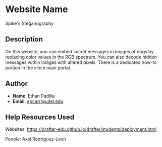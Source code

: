 # Website Name

Spike's Steganography

## Description

On this website, you can embed secret messages in images of dogs by replacing color values in
the RGB spectrum. You can also decode hidden messages within images with altered pixels. 
There is a dedicated how-to portion in the site's main portal.

## Author

* **Name**: Ethan Padilla
* **Email**: epcarr@udel.edu

## Help Resources Used

Websites:
https://drafter-edu.github.io/drafter/students/deployment.html

People: 
Axel Rodriguez-Leon



